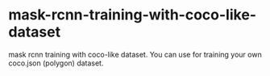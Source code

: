 # mask-rcnn-training-with-coco-like-dataset
mask rcnn training with coco-like dataset. You can use for training your own coco.json (polygon) dataset.
